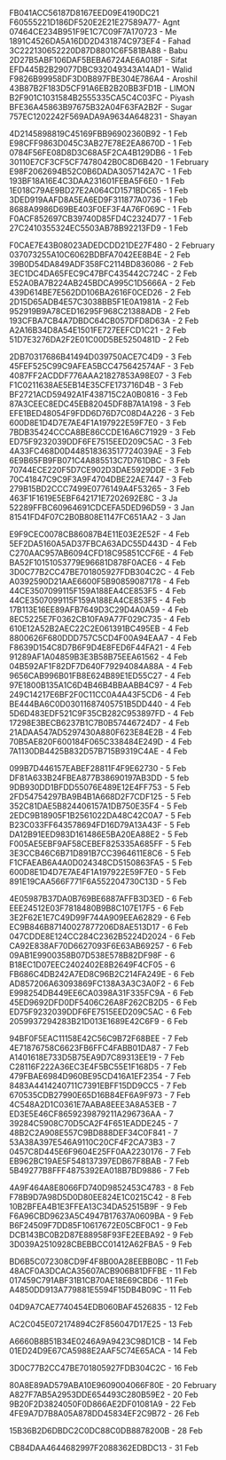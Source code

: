 FB041ACC56187D8167EED09E4190DC21 
F60555221D186DF520E2E21E27589A77- Agnt
07464CE234B951F9E1C7C09F7A170723 - Me
1891C4526DA5A16DD2D431874C973EF4 - Fahad
3C222130652220D87D8801C6F581BA88 - Babu
2D27B5ABF106DAF5BEBA6724AE6A018F - Sifat
EFD445B2B29077DBC932049343A14AD1 - Walid
F9826B99958DF3D0B897FBE304E786A4 - Aroshil
43B87B2F183D5CF91A6EB2B20BB3FD1B - LIMON
B2F901C1031584B2555335CA5C4C03FC - Piyash
BFE36A45863B97675B32A04F63FA2B2F - Sugar
757EC1202242F569ADA9A9634A648231 - Shayan




4D2145898819C45169FBB96902360B92 - 1 Feb
E98CFF9863D045C3AB27E78E2EA8670D - 1 Feb
0784F56FE08D8D3C68A5F2CA4B129DB6 - 1 Feb
30110E7CF3CF5CF7478042B0C8D6B420 - 1 February
E98F2062694B52C0B6DADA3057142A7C - 1 Feb
193BF18A16E4C3DAA231601FEBA5F6E0 - 1 Feb
1E018C79AE9BD27E2A064CD1571BDC65 - 1 Feb
3DED919AAFD8A5EA6ED9F311877A0736 - 1 Feb
8688A9986D69BE403F0EF3F4A76F069C - 1 Feb
F0ACF852697CB39740D85FD4C2324D77 - 1 Feb
27C2410355324EC5503AB78B92213FD9 - 1 Feb

F0CAE7E43B08023ADEDCDD21DE27F480 - 2 February
037073255A10C6062BDBFA7042EE8B4E - 2 Feb
39B0D54DA849ADF358FC2114BD836086 - 2 Feb
3EC1DC4DA65FEC9C47BFC435442C724C - 2 Feb
E52A0BA7B224AB245BDCA995C1D5666A - 2 Feb
439D614BE7E562DD106BA2616F0CED26 - 2 Feb
2D15D65ADB4E57C3038BB5F1E0A1981A - 2 Feb
952919B9A78CED16295F968C21388ADB - 2 Feb
193CFBA7CB4A7DBDC64CB057DFD8D63A - 2 Feb
A2A16B34D8A54E1501FE727EEFCD1C21 - 2 Feb
51D7E3276DA2F2E01C00D5BE5250481D - 2 Feb

2DB70317686B41494D039750ACE7C4D9 - 3 Feb
45FEF525C99C9AFEA5BCC475642574AF - 3 Feb
4087FF2ACDDF776AAA21827853A98E07 - 3 Feb
F1C0211638AE5EB14E35CFE173716D4B - 3 Feb
BF2721ACD59492A1F438715C2A0B0816 - 3 Feb
87A3CEEC8EDC45EB82045DF8B7A1A198 - 3 Feb
EFE1BED48054F9FDD6D76D7C08D4A226 - 3 Feb
600D8E1D4D7E7AE4F1A197922E59F7E0 - 3 Feb
7BDB35424CCCA8BE86CCDE16A6C71929 - 3 Feb
ED75F9232039DDF6FE7515EED209C5AC - 3 Feb
4A33FC468D0D448518363517724039AE - 3 Feb
6E9B65FB9FB071C4A885513C7D761DBC - 3 Feb
70744ECE220F5D7CE902D3DAE5929DDE - 3 Feb
70C41847C9C9F3A9F4704DBE22AE7447 - 3 Feb
279B15BD2CCC7499E0776149A4F53265 - 3 Feb
463F1F1619E5EBF642171E7202692E8C - 3 Ja
52289FFBC60964691CDCEFA5DED96D59 - 3 Jan
81541FD4F07C2B0B808E1147FC651AA2 - 3 Jan

E9F9CEC0078CB86087B4E11E03E2E52F - 4 Feb
5EF2DA5160A5AD37FBCA63ADC55D443D - 4 Feb
C270AAC957AB6094CFD18C95851CCF6E - 4 Feb
BA52F10151053779E96681D878F0ACE6 - 4 Feb
3D0C77B2CC47BE701805927FDB304C2C - 4 Feb
A0392590D21AAE6600F5B90859087178 - 4 Feb
44CE3507099115F159A188EA4CE853F5 - 4 Feb
44CE3507099115F159A188EA4CE853F5 - 4 Feb
17B113E16EE89AFB7649D3C29D4A0A59 - 4 Feb
8EC5225E7F0362CB10FA9A77F029C735 - 4 Feb
610E12A52B2AEC22C2E061391BC495EB - 4 Feb
8800626F680DDD757C5CD4F00A94EAA7 - 4 Feb
F8639D154C8D7B6F9D4E8FED6F44FA21 - 4 Feb
91289AF1A04859B3E3B58B75EEA61562 - 4 Feb
04B592AF1F82DF7D640F79294084A88A - 4 Feb
9656CAB996B01FB8E624B89E1ED55C27 - 4 Feb
97E1800B135A1C6D4B46B4BBAABB4C97 - 4 Feb
249C14217E6BF2F0C11CC0A4A43F5CD6 - 4 Feb
BE444BA6C0D03011687405751B5DD440 - 4 Feb
5D6D483EDF521C9F35CB282C953897FD - 4 Feb
17298E3BECB6237B1C7B0B57446724D7 - 4 Feb
21ADAA547AD5297430A880F623E84E2B - 4 Feb
70B5AE820F600184F065C338484E249D - 4 Feb
7A1130DB4425B832D57B715B9319C4AE - 4 Feb

099B7D446157EABEF28811F4F9E62730 - 5 Feb
DF81A633B24FBEA877B38690197AB3DD - 5 feb
9DB930DD1BFDD55076E489E12E4FF753 - 5 Feb
2FD54754297BA9B4B1A668D2F7CDF125 - 5 Feb
352C81DAE5B824406157A1DB750E35F4 - 5 Feb
2EDC9B18905F1B2561022DA48C42C0A7 - 5 Feb
B23C033FF643578694FD16D79A13A43F - 5 Feb
DA12B91EED983D161486E5BA20EA88E2 - 5 Feb
F005AE5EBF9AF58CEBEF825335A685FF - 5 Feb
3E3CCB46C6B71D891B7CC3964611E8C6 - 5 Feb
F1CFAEAB6A4A0D024348CD5150863FA5 - 5 Feb
600D8E1D4D7E7AE4F1A197922E59F7E0 - 5 Feb
891E19CAA566F771F6A552204730C13D - 5 Feb

4E05987B37DA0B769BE6887AFFB3D3ED - 6 Feb
EEE24512E03F7818480B9B8C107E17F5 - 6 Feb
3E2F62E1E7C49D99F744A909EEA62829 - 6 Feb
EC9B846B87140027877206D8AE513D17 - 6 Feb
047CDDE8E124CC284C2362B5224D2024 - 6 Feb
CA92E838AF70D6627093F6E63AB69257 - 6 Feb
09AB1E9900358B07D538E578B82DF98F - 6
B18EC1D07EEC2402402E8B2649F4CF05 - 6
FB686C4DB242A7ED8C96B2C214FA249E - 6 Feb
AD857206A63093869FC138A3A3C3A0F2 - 6 Feb
E998254DB449EE6CA0398A31F335FC9A - 6 Feb
45ED9692DFD0DF5406C26A8F262CB2D5 - 6 Feb
ED75F9232039DDF6FE7515EED209C5AC - 6 Feb
2059937294283B21D013E1689E42C6F9 - 6 Feb

94BF0F5EAC11158E42C56C9B72F68BEE - 7 Feb
4E71876758C6623FB6FFC4FABB01DA87 - 7 Feb
A1401618E733D5B75EA9D7C89313EE19 - 7 Feb
C28116F222A36EC3E4F5BC55E1F168D5 - 7 Feb
479FBAE6984D960BE95CD416A1EF2354 - 7 Feb
8483A4414240711C7391EBFF15DD9CC5 - 7 Feb
670535CDB27990E65D16B84EF6A9F973 - 7 Feb
4C548A2D1C0361E7AABA8EEE3A8A53EB - 7
ED3E5E46CF8659239879211A296736AA - 7
39284C5908C70D5CA2F4F651EADDE245 - 7
48B2C2A908E557C9BD888DEF34C0F841 - 7
53A38A397E546A9110C20CF4F2CA73B3 - 7 
0457C8D445E6F9604E25FF0AA2230176 - 7 Feb
EB962BC19AE5F548137397EDB67F8BAB - 7 Feb
5B49277B8FFF4875392EA018B7BD9886 - 7 Feb

4A9F464A8E8066FD740D9852453C4783 - 8 Feb
F78B9D7A98D5D0D80EE824E1C0215C42 - 8 Feb
10B2BFEA4B1E3FFEA13C34DA52515B9F - 9 Feb
F6A96CBD9623A5C4947B17637A0609BA - 9 Feb
B6F24509F7DD85F10617672E05CBF0C1 - 9 Feb
DCB143BC0B2D87E88958F93FE2EEBA92 - 9 Feb
3D039A2510928CBEBBCC01412A62FBA5 - 9 Feb

BD6B5C072308CD9F4F8B00A28EEBB0BC - 11 Feb
48ACF0A3DCACA35607ACB906B81DFFBE - 11 Feb
017459C791ABF31B1CB70AE18E69CBD6 - 11 Feb
A4850DD913A779881E5594F15DB4B09C - 11 Feb

04D9A7CAE7740454EDB060BAF4526835 - 12 Feb

AC2C045E072174894C2F856047D17E25 - 13 Feb

A6660B8B51B34E0246A9A9423C98D1CB - 14 Feb
01ED24D9E67CA5988E2AAF5C74E65ACA - 14 Feb

3D0C77B2CC47BE701805927FDB304C2C - 16 Feb

80A8E89AD579ABA10E9609004066F80E - 20 February
A827F7AB5A2953DDE654493C280B59E2 - 20 Feb
9B20F2D3824050F0D866AE2DF01081A9 - 22 Feb
4FE9A7D7B8A05A878DD45834EF2C9B72 - 26 Feb

15B36B2D6DBDC2C0DC88C0DB8878200B - 28 Feb

CB84DAA4644682997F2088362EDBDC13 - 31 Feb
